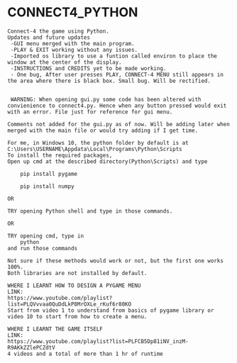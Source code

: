 # CONNECT4_PYTHON
	Connect-4 the game using Python.
	Updates and future updates
	 -GUI menu merged with the main program.
	 -PLAY & EXIT working without any issues.
	 -Imported os library to use a funtion called environ to place the window at the center of the display. 
	 -INSTRUCTIONS and CREDITS yet to be made working.
	 - One bug, After user presses PLAY, CONNECT-4 MENU still appears in the area where there is black box. Small bug. Will be rectified. 
	 
	 
	 WARNING: When opening gui.py some code has been altered with convienience to connect4.py. Hence when any button pressed would exit with an error. File just for reference for gui menu.
	 
	Comments not added for the gui.py as of now. Will be adding later when merged with the main file or would try adding if I get time.
	
	For me, in Windows 10, the python folder by default is at C:\Users\USERNAME\Appdata\Local\Programs\Python\Scripts
	To install the required packages,
	Open up cmd at the described directory(Python\Scripts) and type
	
		pip install pygame
		
		pip install numpy
		
	OR 
	
	TRY opening Python shell and type in those commands. 
	
	OR
	
	TRY opening cmd, type in 
		python
	and run those commands
	
	Not sure if these methods would work or not, but the first one works 100%.
	Both libraries are not installed by default.
	
	WHERE I LEARNT HOW TO DESIGN A PYGAME MENU
	LINK:
	https://www.youtube.com/playlist?list=PLQVvvaa0QuDdLkP8MrOXLe_rKuf6r80KO
	Start from video 1 to understand from basics of pygame library or video 10 to start from how to create a menu.
	
	WHERE I LEARNT THE GAME ITSELF
	LINK:
	https://www.youtube.com/playlist?list=PLFCB5Dp81iNV_inzM-R9AKkZZlePCZdtV
	4 videos and a total of more than 1 hr of runtime
	
